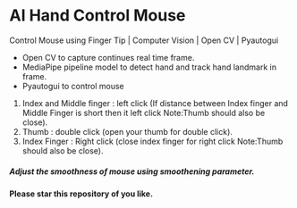 # AI Hand Control Mouse
Control Mouse using Finger Tip | Computer Vision | Open CV | Pyautogui

- Open CV to capture continues real time frame.
- MediaPipe pipeline model to detect hand and track hand landmark in frame.
- Pyautogui to control mouse

1. Index and Middle finger : left click (If distance between Index finger and Middle Finger is short then it left click  Note:Thumb should also be close).
2. Thumb : double click (open your thumb for double click).
3. Index Finger : Right click (close index finger for right click Note:Thumb should also be close).

##### Adjust the smoothness of mouse using smoothening parameter.

#### Please star this repository of you like.
